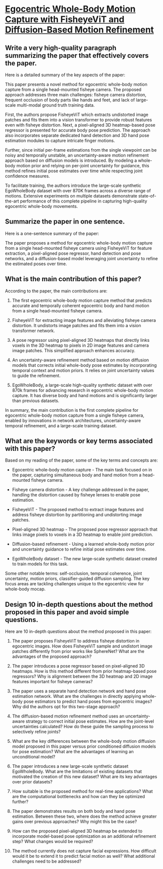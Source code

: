 # [Egocentric Whole-Body Motion Capture with FisheyeViT and Diffusion-Based   Motion Refinement](https://arxiv.org/abs/2311.16495)

## Write a very high-quality paragraph summarizing the paper that effectively covers the paper.

 Here is a detailed summary of the key aspects of the paper:

This paper presents a novel method for egocentric whole-body motion capture from a single head-mounted fisheye camera. The proposed approach addresses three main challenges: fisheye camera distortion, frequent occlusion of body parts like hands and feet, and lack of large-scale multi-modal ground truth training data. 

First, the authors propose FisheyeViT which extracts undistorted image patches and fits them into a vision transformer to provide robust features even with fisheye distortion. Next, a pixel-aligned 3D heatmap-based pose regressor is presented for accurate body pose prediction. The approach also incorporates separate dedicated hand detection and 3D hand pose estimation modules to capture intricate finger motions.  

Further, since initial per-frame estimations from the single viewpoint can be noisy and temporally unstable, an uncertainty-aware motion refinement approach based on diffusion models is introduced. By modeling a whole-body motion prior and relying on per-joint uncertainty for guidance, this method refines initial pose estimates over time while respecting joint confidence measures.

To facilitate training, the authors introduce the large-scale synthetic EgoWholeBody dataset with over 870K frames across a diverse range of motions. Extensive experiments on multiple datasets demonstrate state-of-the-art performance of this complete pipeline in capturing high-quality egocentric whole-body movements.


## Summarize the paper in one sentence.

 Here is a one-sentence summary of the paper:

The paper proposes a method for egocentric whole-body motion capture from a single head-mounted fisheye camera using FisheyeViT for feature extraction, a pixel-aligned pose regressor, hand detection and pose networks, and a diffusion-based model leveraging joint uncertainty to refine the estimated poses over time.


## What is the main contribution of this paper?

 According to the paper, the main contributions are:

1. The first egocentric whole-body motion capture method that predicts accurate and temporally coherent egocentric body and hand motion from a single head-mounted fisheye camera.

2. FisheyeViT for extracting image features and alleviating fisheye camera distortion. It undistorts image patches and fits them into a vision transformer network. 

3. A pose regressor using pixel-aligned 3D heatmaps that directly links voxels in the 3D heatmap to pixels in 2D image features and camera image patches. This simplified approach enhances accuracy.

4. An uncertainty-aware refinement method based on motion diffusion models that corrects initial whole-body pose estimates by incorporating temporal context and motion priors. It relies on joint uncertainty values to guide the refinement.

5. EgoWholeBody, a large-scale high-quality synthetic dataset with over 870k frames for advancing research in egocentric whole-body motion capture. It has diverse body and hand motions and is significantly larger than previous datasets.

In summary, the main contribution is the first complete pipeline for egocentric whole-body motion capture from a single fisheye camera, enabled by innovations in network architectures, uncertainty-aware temporal refinement, and a large-scale training dataset.


## What are the keywords or key terms associated with this paper?

 Based on my reading of the paper, some of the key terms and concepts are:

- Egocentric whole-body motion capture - The main task focused on in the paper, capturing simultaneous body and hand motion from a head-mounted fisheye camera.

- Fisheye camera distortion - A key challenge addressed in the paper, handling the distortion caused by fisheye lenses to enable pose estimation. 

- FisheyeViT - The proposed method to extract image features and address fisheye distortion by partitioning and undistorting image patches.

- Pixel-aligned 3D heatmap - The proposed pose regressor approach that links image pixels to voxels in a 3D heatmap to enable joint prediction. 

- Diffusion-based refinement - Using a learned whole-body motion prior and uncertainty guidance to refine initial pose estimates over time.

- EgoWholeBody dataset - The new large-scale synthetic dataset created to train models for this task.

Some other notable terms: self-occlusion, temporal coherence, joint uncertainty, motion priors, classifier-guided diffusion sampling. The key focus areas are tackling challenges unique to the egocentric view for whole-body mocap.


## Design 10 in-depth questions about the method proposed in this paper and avoid simple questions.

 Here are 10 in-depth questions about the method proposed in this paper:

1. The paper proposes FisheyeViT to address fisheye distortion in egocentric images. How does FisheyeViT sample and undistort image patches differently from prior works like SphereNet? What are the advantages of the proposed approach?

2. The paper introduces a pose regressor based on pixel-aligned 3D heatmaps. How is this method different from prior heatmap-based pose regressors? Why is alignment between the 3D heatmap and 2D image features important for fisheye cameras? 

3. The paper uses a separate hand detection network and hand pose estimation network. What are the challenges in directly applying whole-body pose estimators to predict hand poses from egocentric images? Why did the authors opt for this two-stage approach?

4. The diffusion-based motion refinement method uses an uncertainty-aware strategy to correct initial pose estimates. How are the joint-level uncertainties calculated? How do these guide the sampling process to selectively refine joints? 

5. What are the key differences between the whole-body motion diffusion model proposed in this paper versus prior conditioned diffusion models for pose estimation? What are the advantages of learning an unconditional model?

6. The paper introduces a new large-scale synthetic dataset EgoWholeBody. What are the limitations of existing datasets that motivated the creation of this new dataset? What are its key advantages over prior datasets?

7. How suitable is the proposed method for real-time applications? What are the computational bottlenecks and how can they be optimized further?

8. The paper demonstrates results on both body and hand pose estimation. Between these two, where does the method achieve greater gains over previous approaches? Why might this be the case?

9. How can the proposed pixel-aligned 3D heatmap be extended to incorporate model-based pose optimization as an additional refinement step? What changes would be required?

10. The method currently does not capture facial expressions. How difficult would it be to extend it to predict facial motion as well? What additional challenges need to be addressed?
